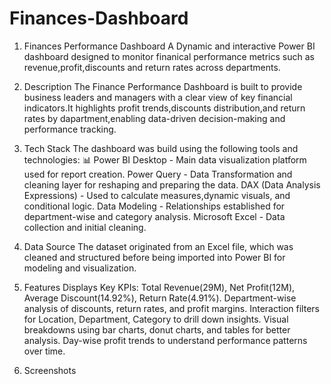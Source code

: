 # Finances-Dashboard

1. Finances Performance Dashboard
 A Dynamic and interactive Power BI dashboard designed to monitor finanical performance metrics such as revenue,profit,discounts and return rates across departments.

2. Description
    The Finance Performance Dashboard is built to provide business leaders and managers with a clear view of key financial indicators.It highlights profit trends,discounts distribution,and return rates by dapartment,enabling data-driven decision-making and performance tracking.

3. Tech Stack
   The dashboard was build using the following tools and technologies:
   📊 Power BI Desktop - Main data visualization platform used for report creation.
       Power Query - Data Transformation and cleaning layer for reshaping and preparing the data.
       DAX (Data Analysis Expressions) - Used to calculate measures,dynamic visuals, and conditional logic.
       Data Modeling - Relationships established for department-wise and category analysis.
       Microsoft Excel - Data collection and initial cleaning.

4. Data Source
   The dataset originated from an Excel file, which was cleaned and structured before being imported into Power BI for modeling and visualization.

5. Features
   Displays Key KPIs: Total Revenue(29M), Net Profit(12M), Average Discount(14.92%), Return Rate(4.91%).
   Department-wise analysis of discounts, return rates, and profit margins.
   Interaction filters for Location, Department, Category to drill down insights.
   Visual breakdowns using bar charts, donut charts, and tables for better analysis.
   Day-wise profit trends to understand performance patterns over time.

6. Screenshots
   
